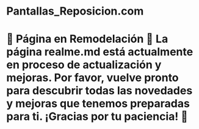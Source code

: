 # Pantallas_Reposicion.com
# 🚧 Página en Remodelación 🚧  La página **realme.md** está actualmente en proceso de actualización y mejoras.  Por favor, vuelve pronto para descubrir todas las novedades y mejoras que tenemos preparadas para ti.  ¡Gracias por tu paciencia! 🙌
